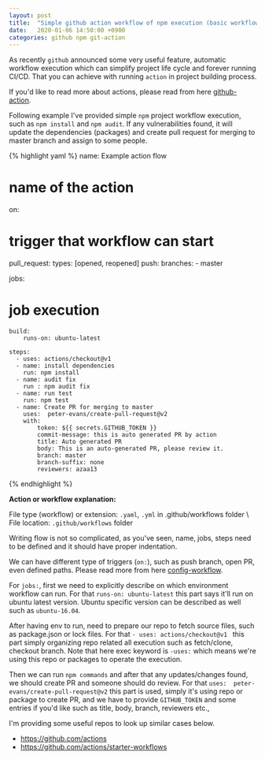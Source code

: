 ```yaml
---
layout: post
title:  "Simple github action workflow of npm execution (basic workflow)"
date:   2020-01-06 14:50:00 +0900
categories: github npm git-action
---
```


As recently `github` announced some very useful feature, automatic workflow execution which can simplify project life cycle and forever running CI/CD.
That you can achieve with running `action` in project building process.

If you'd like to read more about actions, please read from here [github-action](https://help.github.com/en/actions/automating-your-workflow-with-github-actions/about-github-actions).

Following example I've provided simple `npm` project workflow execution, such as `npm install` and `npm audit`. If any vulnerabilities found, it will update the dependencies (packages) and create pull request for merging to master branch and assign to some people.

{% highlight yaml %}
name: Example action flow 
# name of the action

on:
# trigger that workflow can start
pull_request:
    types: [opened, reopened]
push:
branches:
    - master

jobs:
# job execution
    build:
        runs-on: ubuntu-latest

    steps:
      - uses: actions/checkout@v1 
      - name: install dependencies
        run: npm install
      - name: audit fix
        run : npm audit fix
      - name: run test
        run: npm test 
      - name: Create PR for merging to master
        uses:  peter-evans/create-pull-request@v2
        with:
            token: ${{ secrets.GITHUB_TOKEN }}
            commit-message: this is auto generated PR by action
            title: Auto generated PR
            body: This is an auto-generated PR, please review it.
            branch: master
            branch-suffix: none
            reviewers: azaa13
{% endhighlight %}

**Action or workflow explanation:**

File type (workflow) or extension: `.yaml`, `.yml` in .github/workflows folder \\
File location: `.github/workflows` folder 

Writing flow is not so complicated, as you've seen, name, jobs, steps need to be defined and it should have proper indentation.

We can have different type of triggers (`on:`), such as push branch, open PR, even defined paths.
Please read more from here [config-workflow](https://help.github.com/en/actions/automating-your-workflow-with-github-actions/configuring-a-workflow).

For `jobs:`, first we need to explicitly describe on which environment workflow can run. For that `runs-on: ubuntu-latest` this part says it'll run on ubuntu latest version.
Ubuntu specific version can be described as well such as `ubuntu-16.04`.

After having env to run, need to prepare our repo to fetch source files, such as package.json or lock files. For that  `- uses: actions/checkout@v1 ` this part simply organizing  repo related all execution such as fetch/clone, checkout branch. Note that here exec keyword is `-uses:` which means we're using this repo or packages to operate the execution.

Then we can run `npm commands` and after that any updates/changes found, we should create PR and someone should do review.
For that `uses:  peter-evans/create-pull-request@v2` this part is used, simply it's using repo or package to create PR, and we have to provide `GITHUB_TOKEN` and some entries if you'd like such as title, body, branch, reviewers etc.,

I'm providing some useful repos to look up similar cases below.
 - <https://github.com/actions>
 - <https://github.com/actions/starter-workflows>
